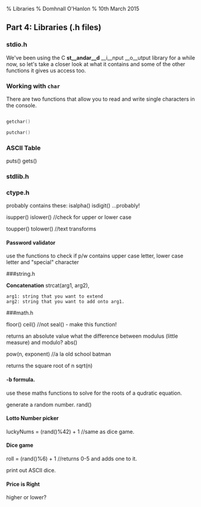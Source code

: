 % Libraries
% Domhnall O'Hanlon
% 10th March 2015

## Part 4: Libraries (.h files)

### stdio.h

We've been using the C __st__andar__d__ __i__nput __o__utput library for a while now, so let's take a closer look at what it contains and some of the other functions it gives us access too.  

### Working with `char`

There are two functions that allow you to read and write single characters in the console. 

```C

getchar()

putchar()


```

### ASCII Table


puts()
gets()

### stdlib.h

### ctype.h

probably contains these:
isalpha()
isdigit()
...probably!

isupper()
islower() //check for upper or lower case

toupper()
tolower() //text transforms

#### Password validator

use the functions to check if p/w contains upper case letter, lower case letter and "special" character



###string.h

**Concatenation**
strcat(arg1, arg2),

    arg1: string that you want to extend
    arg2: string that you want to add onto arg1.

###math.h


floor()
ceil() //not seal() - make this function!

returns an absolute value
what the difference between modulus (little measure) and modulo?
abs()

pow(n, exponent) //a la old school batman


returns the square root of n
sqrt(n)

#### -b formula.

use these maths functions to solve for the roots of a qudratic equation.


generate a random number. 
rand()

#### Lotto Number picker

luckyNums = (rand()%42) + 1 //same as dice game.

#### Dice game

roll = (rand()%6) + 1 //returns 0-5 and adds one to it.

print out ASCII dice.


#### Price is Right

higher or lower?